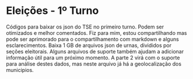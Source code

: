 # Eleições - 1º Turno
Códigos para baixar os json do TSE no primeiro turno.
Podem ser otimizados e melhor comentados. Fiz para mim, estou compartilhando mas pode ser aprimorado para o compartilhamento com markdown e alguns esclarecimentos.
Baixa 1 GB de arquivos json de urnas, divididos por seções eleitorais.
Alguns arquivos de suporte também ajudam a adicionar informação útil para um próximo momento. A parte 2 virá com o suporte para análise destes dados, mas neste arquivo já há a geolocalização dos municipios.
